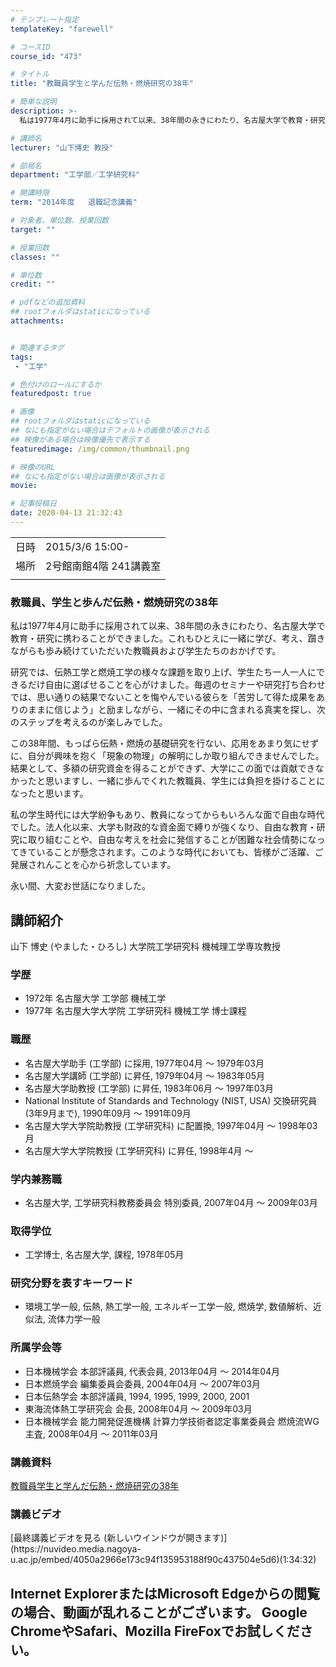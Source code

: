```yaml
---
# テンプレート指定
templateKey: "farewell"

# コースID
course_id: "473"

# タイトル
title: "教職員学生と学んだ伝熱・燃焼研究の38年"

# 簡単な説明
description: >-
  私は1977年4月に助手に採用されて以来、38年間の永きにわたり、名古屋大学で教育・研究に携わることができました。これもひとえに一緒に学び、考え、躓きながらも歩み続けていただいた教職員および学生たちのおかげです。研究では、伝熱工学と燃焼工学の様々な課題を取り上げ、学生たち一人一人にできるだけ自由に選ばせることを心がけました。毎週のセミナーや研究打ち合わせでは、思い通りの結果でないことを悔や ....

# 講師名
lecturer: "山下博史 教授"

# 部局名
department: "工学部／工学研究科"

# 開講時限
term: "2014年度	退職記念講義"

# 対象者、単位数、授業回数
target: ""

# 授業回数
classes: ""

# 単位数
credit: ""

# pdfなどの追加資料
## rootフォルダはstaticになっている
attachments:


# 関連するタグ
tags:
 - "工学"

# 色付けのロールにするか
featuredpost: true

# 画像
## rootフォルダはstaticになっている
## なにも指定がない場合はデフォルトの画像が表示される
## 映像がある場合は映像優先で表示する
featuredimage: /img/common/thumbnail.png

# 映像のURL
## なにも指定がない場合は画像が表示される
movie: 

# 記事投稿日
date: 2020-04-13 21:32:43
---
```


|   |   |
|---|---|
| 日時 | 2015/3/6  15:00- |
| 場所 | 2号館南館4階 241講義室 |
|   |   |


### 教職員、学生と歩んだ伝熱・燃焼研究の38年

私は1977年4月に助手に採用されて以来、38年間の永きにわたり、名古屋大学で教育・研究に携わることができました。これもひとえに一緒に学び、考え、躓きながらも歩み続けていただいた教職員および学生たちのおかげです。

研究では、伝熱工学と燃焼工学の様々な課題を取り上げ、学生たち一人一人にできるだけ自由に選ばせることを心がけました。毎週のセミナーや研究打ち合わせでは、思い通りの結果でないことを悔やんでいる彼らを「苦労して得た成果をありのままに信じよう」と励ましながら、一緒にその中に含まれる真実を探し、次のステップを考えるのが楽しみでした。

この38年間、もっぱら伝熱・燃焼の基礎研究を行ない、応用をあまり気にせずに、自分が興味を抱く「現象の物理」の解明にしか取り組んできませんでした。結果として、多額の研究資金を得ることができず、大学にこの面では貢献できなかったと思いますし、一緒に歩んでくれた教職員、学生には負担を掛けることになったと思います。

私の学生時代には大学紛争もあり、教員になってからもいろんな面で自由な時代でした。法人化以来、大学も財政的な資金面で縛りが強くなり、自由な教育・研究に取り組むことや、自由な考えを社会に発信することが困難な社会情勢になってきていることが懸念されます。このような時代においても、皆様がご活躍、ご発展されんことを心から祈念しています。

永い間、大変お世話になりました。


## 講師紹介

山下 博史 (やました・ひろし) 大学院工学研究科 機械理工学専攻教授

### 学歴

* 1972年 名古屋大学 工学部 機械工学
* 1977年 名古屋大学大学院 工学研究科 機械工学 博士課程

### 職歴

* 名古屋大学助手 (工学部) に採用, 1977年04月 ～ 1979年03月
* 名古屋大学講師 (工学部) に昇任, 1979年04月 ～ 1983年05月
* 名古屋大学助教授 (工学部) に昇任, 1983年06月 ～ 1997年03月
* National Institute of Standards and Technology (NIST, USA) 交換研究員 (3年9月まで), 1990年09月 ～ 1991年09月
* 名古屋大学大学院助教授 (工学研究科) に配置換, 1997年04月 ～ 1998年03月
* 名古屋大学大学院教授 (工学研究科) に昇任, 1998年4月 〜

### 学内兼務職

* 名古屋大学, 工学研究科教務委員会 特別委員, 2007年04月 ～ 2009年03月

### 取得学位

* 工学博士, 名古屋大学, 課程, 1978年05月

### 研究分野を表すキーワード

* 環境工学一般, 伝熱, 熱工学一般, エネルギー工学一般, 燃焼学, 数値解析、近似法, 流体力学一般

### 所属学会等

* 日本機械学会 本部評議員, 代表会員, 2013年04月 ～ 2014年04月
* 日本燃焼学会 編集委員会委員, 2004年04月 ～ 2007年03月
* 日本伝熱学会 本部評議員, 1994, 1995, 1999, 2000, 2001
* 東海流体熱工学研究会 会長, 2008年04月 ～ 2009年03月
* 日本機械学会 能力開発促進機構 計算力学技術者認定事業委員会 燃焼流WG 主査, 2008年04月 ～ 2011年03月


### 講義資料

[教職員学生と学んだ伝熱・燃焼研究の38年](https://ocw.nagoya-u.jp/files/473/Yamashita.pdf) 


### 講義ビデオ

<!--
<a href="https://nuvideo.media.nagoya-u.ac.jp/embed/4050a2966e173c94f135953188f90c437504e5d6" target="blank" width="640" height="360" frameborder="0" allowfullscreen></iframe>--> [最終講義ビデオを見る (新しいウインドウが開きます)](https://nuvideo.media.nagoya-u.ac.jp/embed/4050a2966e173c94f135953188f90c437504e5d6)(1:34:32)


Internet ExplorerまたはMicrosoft Edgeからの閲覧の場合、動画が乱れることがございます。
Google ChromeやSafari、Mozilla FireFoxでお試しください。
-----